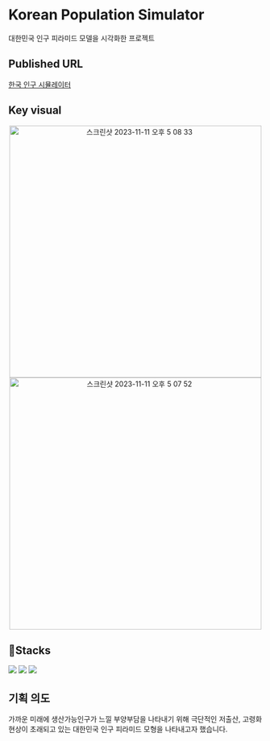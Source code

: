 # Korean Population Simulator 
대한민국 인구 피라미드 모델을 시각화한 프로젝트

## Published URL 
[한국 인구 시뮬레이터](https://vercel.com/asdfadsfzxc/korea-population-simulator/settings/domains)

## Key visual 
<p align="center">
<img width="500" alt="스크린샷 2023-11-11 오후 5 08 33" src="https://github.com/rmdnps10/Korea-Population-Simulator/assets/87219998/04a5adb4-dce5-4acd-b4ad-0663b123b6f0">
<img width="500" alt="스크린샷 2023-11-11 오후 5 07 52" src="https://github.com/rmdnps10/Korea-Population-Simulator/assets/87219998/9e11caa0-ad11-4ca5-8b75-a729cda3e42f">
</p>



## 🚀Stacks 
<p >
<img src="https://img.shields.io/badge/javascript-F7DF1E?style=for-the-badge&logo=javascript&logoColor=black">
<img src="https://img.shields.io/badge/p5.js-ED225D?style=for-the-badge&logo=p5dotjs&logoColor=white"> 
<img src="https://img.shields.io/badge/react.js-61DAFB?style=for-the-badge&logo=react&logoColor=black">
</p>

## 기획 의도 
가까운 미래에 생산가능인구가 느낄 부양부담을 나타내기 위해 극단적인 저출산, 고령화 현상이 초래되고 있는 대한민국 인구 피라미드 모형을 나타내고자 했습니다.



